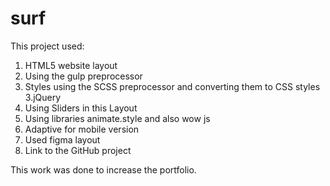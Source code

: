 # surf
This project used:
1. HTML5 website layout
2. Using the gulp preprocessor
2. Styles using the SCSS preprocessor and converting them to CSS styles
3.jQuery
4. Using Sliders in this Layout
5. Using libraries animate.style and also wow js
7. Adaptive for mobile version
8. Used figma layout
9. Link to the GitHub project

This work was done to increase the portfolio.
